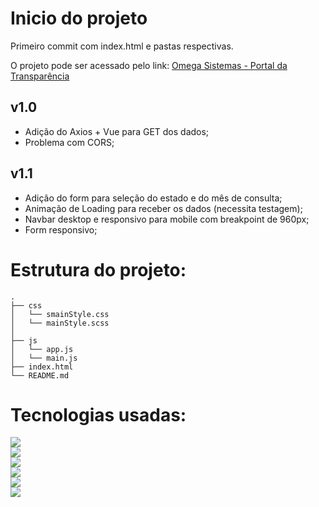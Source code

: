 # Inicio do projeto
Primeiro commit com index.html e pastas respectivas.

O projeto pode ser acessado pelo link: [Omega Sistemas - Portal da Transparência](https://lucaspmarra.github.io/omegasistemas-teste-front-end/)

## v1.0

- Adição do Axios + Vue para GET dos dados;
- Problema com CORS;

## v1.1

- Adição do form para seleção do estado e do mês de consulta;
- Animação de Loading para receber os dados (necessita testagem);
- Navbar desktop e responsivo para mobile com breakpoint de 960px;
- Form responsivo;


# Estrutura do projeto:
```
.
├── css
│   └── smainStyle.css
│   └── mainStyle.scss
│   
├── js
│   └── app.js
│   └── main.js
├── index.html
└── README.md
```

# Tecnologias usadas:
![](https://img.shields.io/badge/HTML--brightgreen)  
![](https://img.shields.io/badge/SCSS--brightgreen)   
![](https://img.shields.io/badge/CSS--brightgreen)   
![](https://img.shields.io/badge/Javascript--brightgreen)   
![](https://img.shields.io/badge/Vue.js--brightgreen)  
![](https://img.shields.io/badge/Axios--brightgreen)  

